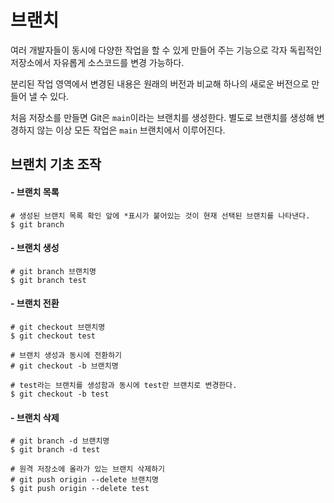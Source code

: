 # 브랜치  

여러 개발자들이 동시에 다양한 작업을 할 수 있게 만들어 주는 기능으로 각자 독립적인 저장소에서 자유롭게 소스코드를 변경 가능하다.  

분리된 작업 영역에서 변경된 내용은 원래의 버전과 비교해 하나의 새로운 버전으로 만들어 낼 수 있다.  

처음 저장소를 만들면 Git은 `main`이라는 브랜치를 생성한다. 별도로 브랜치를 생성해 변경하지 않는 이상 모든 작업은 `main` 브랜치에서 이루어진다.  

## 브랜치 기초 조작  

#### - 브랜치 목록  

```git
# 생성된 브랜치 목록 확인 앞에 *표시가 붙어있는 것이 현재 선택된 브랜치를 나타낸다.
$ git branch
```

#### - 브랜치 생성  

```git
# git branch 브랜치명
$ git branch test
```

#### - 브랜치 전환  

```git
# git checkout 브랜치명
$ git checkout test

# 브랜치 생성과 동시에 전환하기
# git checkout -b 브랜치명

# test라는 브랜치를 생성함과 동시에 test란 브랜치로 변경한다.
$ git checkout -b test
```

#### - 브랜치 삭제  

```git
# git branch -d 브랜치명
$ git branch -d test

# 원격 저장소에 올라가 있는 브랜치 삭제하기
# git push origin --delete 브랜치명
$ git push origin --delete test
```
